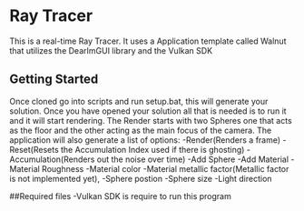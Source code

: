 # Ray Tracer

This is a real-time Ray Tracer. It uses a Application template called Walnut that utilizes the DearImGUI library and the Vulkan SDK

## Getting Started
Once cloned go into scripts and run setup.bat, this will generate your solution. Once you have opened your solution all that is needed is to run it and it will start rendering. The Render starts with two Spheres one that acts as the floor and the other acting as the main focus of the camera. The application will also generate a list of options:
-Render(Renders a frame)
-Reset(Resets the Accumulation Index used if there is ghosting)
-Accumulation(Renders out the noise over time)
-Add Sphere
-Add Material
-Material Roughness
-Material color
-Material metallic factor(Metallic factor is not implemented yet), 
-Sphere postion
-Sphere size
-Light direction

##Required files
-Vulkan SDK is require to run this program
